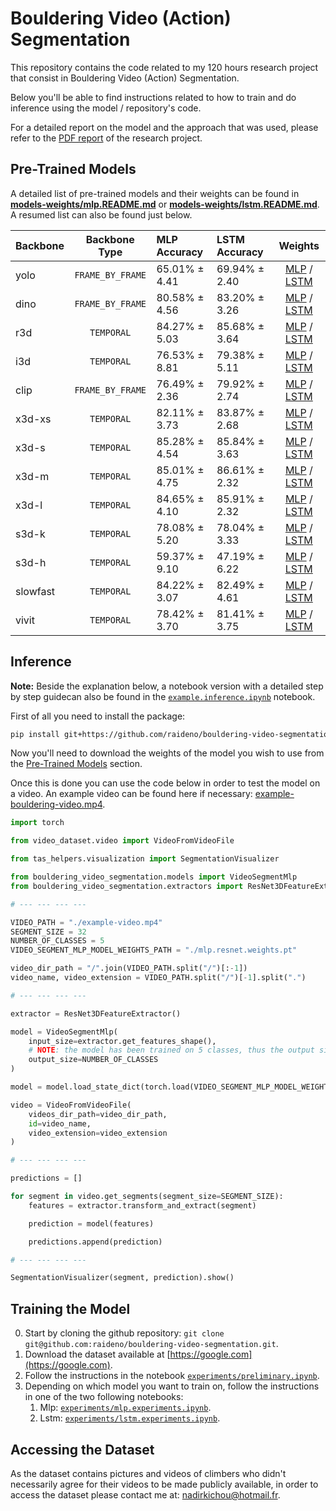# Bouldering Video (Action) Segmentation

This repository contains the code related to my 120 hours research project that consist in Bouldering Video (Action) Segmentation.

Below you'll be able to find instructions related to how to train and do inference using the model / repository's code.

For a detailed report on the model and the approach that was used, please refer to the [PDF report](https://google.com) of the research project.

## Pre-Trained Models

A detailed list of pre-trained models and their weights can be found in **[models-weights/mlp.README.md](models-weights/mlp.README.md)** or **[models-weights/lstm.README.md](models-weights/lstm.README.md)**. A resumed list can also be found just below.

| Backbone |  Backbone Type   | MLP Accuracy  | LSTM Accuracy |                                     Weights                                     |
| :------- | :--------------: | :------------ | :------------ | :-----------------------------------------------------------------------------: |
| yolo     | `FRAME_BY_FRAME` | 65.01% ± 4.41 | 69.94% ± 2.40 |     [MLP](models-weights/mlp.yolo.pt) / [LSTM](models-weights/lstm.yolo.pt)     |
| dino     | `FRAME_BY_FRAME` | 80.58% ± 4.56 | 83.20% ± 3.26 |     [MLP](models-weights/mlp.dino.pt) / [LSTM](models-weights/lstm.dino.pt)     |
| r3d      |    `TEMPORAL`    | 84.27% ± 5.03 | 85.68% ± 3.64 |      [MLP](models-weights/mlp.r3d.pt) / [LSTM](models-weights/lstm.r3d.pt)      |
| i3d      |    `TEMPORAL`    | 76.53% ± 8.81 | 79.38% ± 5.11 |      [MLP](models-weights/mlp.i3d.pt) / [LSTM](models-weights/lstm.i3d.pt)      |
| clip     | `FRAME_BY_FRAME` | 76.49% ± 2.36 | 79.92% ± 2.74 |     [MLP](models-weights/mlp.clip.pt) / [LSTM](models-weights/lstm.clip.pt)     |
| x3d-xs   |    `TEMPORAL`    | 82.11% ± 3.73 | 83.87% ± 2.68 |   [MLP](models-weights/mlp.x3d-xs.pt) / [LSTM](models-weights/lstm.x3d-xs.pt)   |
| x3d-s    |    `TEMPORAL`    | 85.28% ± 4.54 | 85.84% ± 3.63 |    [MLP](models-weights/mlp.x3d-s.pt) / [LSTM](models-weights/lstm.x3d-s.pt)    |
| x3d-m    |    `TEMPORAL`    | 85.01% ± 4.75 | 86.61% ± 2.32 |    [MLP](models-weights/mlp.x3d-m.pt) / [LSTM](models-weights/lstm.x3d-m.pt)    |
| x3d-l    |    `TEMPORAL`    | 84.65% ± 4.10 | 85.91% ± 2.32 |    [MLP](models-weights/mlp.x3d-l.pt) / [LSTM](models-weights/lstm.x3d-l.pt)    |
| s3d-k    |    `TEMPORAL`    | 78.08% ± 5.20 | 78.04% ± 3.33 |    [MLP](models-weights/mlp.s3d-k.pt) / [LSTM](models-weights/lstm.s3d-k.pt)    |
| s3d-h    |    `TEMPORAL`    | 59.37% ± 9.10 | 47.19% ± 6.22 |    [MLP](models-weights/mlp.s3d-h.pt) / [LSTM](models-weights/lstm.s3d-h.pt)    |
| slowfast |    `TEMPORAL`    | 84.22% ± 3.07 | 82.49% ± 4.61 | [MLP](models-weights/mlp.slowfast.pt) / [LSTM](models-weights/lstm.slowfast.pt) |
| vivit    |    `TEMPORAL`    | 78.42% ± 3.70 | 81.41% ± 3.75 |    [MLP](models-weights/mlp.vivit.pt) / [LSTM](models-weights/lstm.vivit.pt)    |

## Inference

**Note:** Beside the explanation below, a notebook version with a detailed step by step guidecan also be found in the [`example.inference.ipynb`](example.inference.ipynb) notebook.

First of all you need to install the package:

```bash
pip install git+https://github.com/raideno/bouldering-video-segmentation.git
```

Now you'll need to download the weights of the model you wish to use from the [Pre-Trained Models](#pretrained-models) section.

Once this is done you can use the code below in order to test the model on a video. An example video can be found here if necessary: [example-bouldering-video.mp4](https://google.com).

```python
import torch

from video_dataset.video import VideoFromVideoFile

from tas_helpers.visualization import SegmentationVisualizer

from bouldering_video_segmentation.models import VideoSegmentMlp
from bouldering_video_segmentation.extractors import ResNet3DFeatureExtractor

# --- --- --- ---

VIDEO_PATH = "./example-video.mp4"
SEGMENT_SIZE = 32
NUMBER_OF_CLASSES = 5
VIDEO_SEGMENT_MLP_MODEL_WEIGHTS_PATH = "./mlp.resnet.weights.pt"

video_dir_path = "/".join(VIDEO_PATH.split("/")[:-1])
video_name, video_extension = VIDEO_PATH.split("/")[-1].split(".")

# --- --- --- ---

extractor = ResNet3DFeatureExtractor()

model = VideoSegmentMlp(
    input_size=extractor.get_features_shape(),
    # NOTE: the model has been trained on 5 classes, thus the output size is 5 and can't be changed when used with the provided weights
    output_size=NUMBER_OF_CLASSES
)

model = model.load_state_dict(torch.load(VIDEO_SEGMENT_MLP_MODEL_WEIGHTS_PATH))

video = VideoFromVideoFile(
    videos_dir_path=video_dir_path,
    id=video_name,
    video_extension=video_extension
)

# --- --- --- ---

predictions = []

for segment in video.get_segments(segment_size=SEGMENT_SIZE):
    features = extractor.transform_and_extract(segment)

    prediction = model(features)

    predictions.append(prediction)

# --- --- --- ---

SegmentationVisualizer(segment, prediction).show()
```

## Training the Model

0. Start by cloning the github repository: `git clone git@github.com:raideno/bouldering-video-segmentation.git`.
1. Download the dataset available at [https://google.com](https://google.com).
2. Follow the instructions in the notebook [`experiments/preliminary.ipynb`](experiments/preliminary.ipynb).
3. Depending on which model you want to train on, follow the instructions in one of the two following notebooks:
   1. Mlp: [`experiments/mlp.experiments.ipynb`](experiments/mlp.experiments.ipynb).
   2. Lstm: [`experiments/lstm.experiments.ipynb`](experiments/lstm.experiments.ipynb).

## Accessing the Dataset

As the dataset contains pictures and videos of climbers who didn't necessarily agree for their videos to be made publicly available, in order to access the dataset please contact me at: [nadirkichou@hotmail.fr](mailto:nadirkichou@hotmail.fr).

